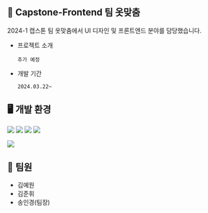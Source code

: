 ## 👕 Capstone-Frontend 팀 옷맞춤
2024-1 캡스톤 팀 옷맞춤에서 UI 디자인 및 프론트엔드 분야를 담당했습니다.

- 프로젝트 소개

      추가 예정

- 개발 기간

      2024.03.22~

## 🖥️ 개발 환경
![](https://img.shields.io/badge/HTML5-E34F26?style=for-the-badge&logo=html5&logoColor=white)
![](https://img.shields.io/badge/CSS3-1572B6?style=for-the-badge&logo=css3&logoColor=white)
![](https://img.shields.io/badge/JavaScript-F7DF1E?style=for-the-badge&logo=JavaScript&logoColor=white)
![](https://img.shields.io/badge/jQuery-0769AD?style=for-the-badge&logo=jquery&logoColor=white)

![](https://img.shields.io/badge/Figma-F24E1E?style=for-the-badge&logo=figma&logoColor=white)

## 👥 팀원
- 김예원
- 김준휘
- 송인경(팀장)
